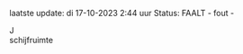 laatste update: 
di 17-10-2023  2:44   uur 
Status: FAALT - fout - 
<div class="service R">J</div><div class="service R">schijfruimte</div>